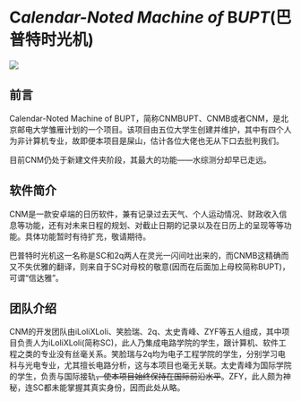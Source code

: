 # C*alendar-*N*oted Machine of* B*UPT*(巴普特时光机)

![](https://p1.ssl.qhimg.com/t014b211d968ce1d095.jpg)

## 前言

Calendar-Noted Machine of BUPT，简称CNMBUPT、CNMB或者CNM，是北京邮电大学雏雁计划的一个项目。该项目由五位大学生创建并维护，其中有四个人为非计算机专业，故即便本项目是屎山，估计各位大佬也无从下口去批判我们。

目前CNM仍处于新建文件夹阶段，其最大的功能——水综测分却早已走远。

## 软件简介

CNM是一款安卓端的日历软件，兼有记录过去天气、个人运动情况、财政收入信息等功能，还有对未来日程的规划、对截止日期的记录以及在日历上的呈现等等功能。具体功能暂时有待扩充，敬请期待。

巴普特时光机这一名称是SC和2q两人在灵光一闪间吐出来的，而CNMB这精确而又不失优雅的翻译，则来自于SC对母校的敬意(因而在后面加上母校简称BUPT)，可谓“信达雅”。

## 团队介绍

CNM的开发团队由iLoliXLoli、笑脸瑞、2q、太史青峰、ZYF等五人组成，其中项目负责人为iLoliXLoli(简称SC)，此人乃集成电路学院的学生，跟计算机、软件工程之类的专业没有丝毫关系。笑脸瑞与2q均为电子工程学院的学生，分别学习电科与光电专业，尤其擅长电路分析，这与本项目也毫无关联。太史青峰为国际学院的学生，负责与国际接轨~~，使本项目始终保持在国际前沿水平~~。ZFY，此人颇为神秘，连SC都未能掌握其真实身份，因而此处从略。



